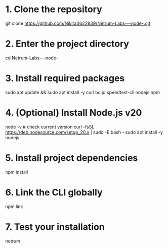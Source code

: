 # 1. Clone the repository
git clone https://github.com/Nikita4622839/Netrum-Labs---node-.git

# 2. Enter the project directory
cd Netrum-Labs---node-

# 3. Install required packages
sudo apt update && sudo apt install -y curl bc jq speedtest-cli nodejs npm

# 4. (Optional) Install Node.js v20
node -v   # check current version
curl -fsSL https://deb.nodesource.com/setup_20.x | sudo -E bash -
sudo apt install -y nodejs

# 5. Install project dependencies
npm install

# 6. Link the CLI globally
npm link

# 7. Test your installation
netrum


